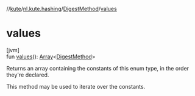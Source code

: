 //[kute](../../../index.md)/[nl.kute.hashing](../index.md)/[DigestMethod](index.md)/[values](values.md)

# values

[jvm]\
fun [values](values.md)(): [Array](https://kotlinlang.org/api/latest/jvm/stdlib/kotlin/-array/index.html)&lt;[DigestMethod](index.md)&gt;

Returns an array containing the constants of this enum type, in the order they're declared.

This method may be used to iterate over the constants.
